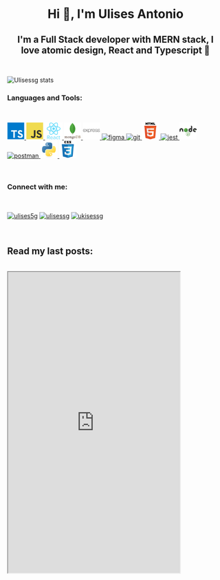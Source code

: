 <h1 align="center">Hi 👋, I'm Ulises Antonio</h1>
<h2 align="center">I'm a Full Stack developer with MERN stack, I love atomic design, React and Typescript 💚</h2>

<br />

![Ulisessg stats](https://github-readme-stats.vercel.app/api?username=ulisessg&count_private=true&show_icons=true&theme=algolia)

<h3 align="left">Languages and Tools:</h3>

<br />

<p align="left" >
  <a href="https://www.typescriptlang.org/" target="_blank">
    <img
      src="https://raw.githubusercontent.com/devicons/devicon/master/icons/typescript/typescript-original.svg"
      alt="typescript"
      width="40"
      height="40"
    />
  </a>

<a href="https://developer.mozilla.org/en-US/docs/Web/JavaScript" target="\_blank">
<img
    src="https://raw.githubusercontent.com/devicons/devicon/master/icons/javascript/javascript-original.svg"
    alt="javascript"
    width="40"
    height="40"/>

</a>

<a href="https://reactjs.org/" target="_blank">
  <img
  src="https://raw.githubusercontent.com/devicons/devicon/master/icons/react/react-original-wordmark.svg"
  alt="react"
  width="40"
  height="40"
  />
</a>

<a href="https://www.mongodb.com/" target="_blank">
  <img
    src="https://raw.githubusercontent.com/devicons/devicon/master/icons/mongodb/mongodb-original-wordmark.svg"
    alt="mongodb"
    width="40"
    height="40"
  />
</a>

<a href="https://expressjs.com" target="_blank">
  <img
    src="https://raw.githubusercontent.com/devicons/devicon/master/icons/express/express-original-wordmark.svg"
    alt="express"
    width="40"
    height="40"
  />
</a>

<a href="https://www.figma.com/" target="_blank">
  <img
    src="https://www.vectorlogo.zone/logos/figma/figma-icon.svg"
    alt="figma"
    width="40"
    height="40"
  />
</a>

<a href="https://git-scm.com/" target="_blank">
  <img
    src="https://www.vectorlogo.zone/logos/git-scm/git-scm-icon.svg"
    alt="git"
    width="40"
    height="40"
  />
</a>
<a href="https://www.w3.org/html/" target="_blank">
  <img
    src="https://raw.githubusercontent.com/devicons/devicon/master/icons/html5/html5-original-wordmark.svg"
    alt="html5"
    width="40"
    height="40"
  />
</a>

<a href="https://jestjs.io" target="_blank">
  <img
    src="https://www.vectorlogo.zone/logos/jestjsio/jestjsio-icon.svg"
    alt="jest"
    width="40"
    height="40"
  />
</a>

<a href="https://nodejs.org" target="_blank">
  <img
    src="https://raw.githubusercontent.com/devicons/devicon/master/icons/nodejs/nodejs-original-wordmark.svg"
    alt="nodejs"
    width="40"
    height="40"
  />
</a>
<a href="https://postman.com" target="_blank">
  <img
    src="https://www.vectorlogo.zone/logos/getpostman/getpostman-icon.svg"
    alt="postman"
    width="40"
    height="40"
  />
</a>
<a href="https://www.python.org" target="_blank">
  <img
    src="https://raw.githubusercontent.com/devicons/devicon/master/icons/python/python-original.svg"
    alt="python"
    width="40"
    height="40"
  />
</a>

<a href="https://www.w3schools.com/css/" target="_blank">
  <img
    src="https://raw.githubusercontent.com/devicons/devicon/master/icons/css3/css3-original-wordmark.svg"
    alt="css3"
    width="40"
    height="40"
  />
</a>
</p>

<br />

<h3 align="left">Connect with me:</h3>

<br />

<p align="left">
<a href="https://twitter.com/ulises5g" target="blank"><img align="center" src="https://cdn.jsdelivr.net/npm/simple-icons@3.0.1/icons/twitter.svg" alt="ulises5g" height="30" width="40" /></a>
<a href="https://linkedin.com/in/ulisessg" target="blank"><img align="center" src="https://cdn.jsdelivr.net/npm/simple-icons@3.0.1/icons/linkedin.svg" alt="ulisessg" height="30" width="40" /></a>
<a href="https://www.hackerrank.com/ukisessg" target="blank"><img align="center" src="https://cdn.jsdelivr.net/npm/simple-icons@3.0.1/icons/hackerrank.svg" alt="ukisessg" height="30" width="40" /></a>
</p>

<br />

<div>
  <h2>Read my last posts:</h2>

  <br />

  <iframe id="inlineFrameExample"
    title="Inline Frame Example"
    width="400"
    height="700"
    src="https://ulisessg.com/blog">
  </iframe>

</div>
